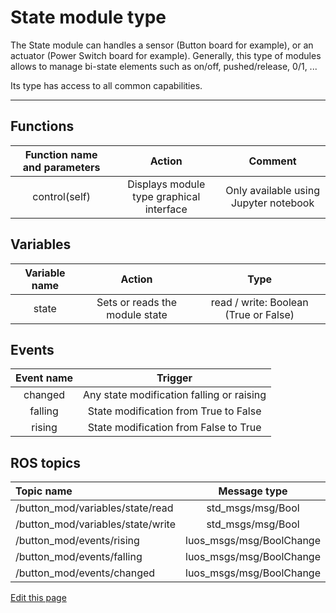 # State module type

The State module can handles a sensor (Button board for example), or an actuator (Power Switch board for example). Generally, this type of modules allows to manage bi-state elements such as on/off, pushed/release, 0/1, ...

Its type has access to all common capabilities.

----

## Functions

| **Function name and parameters** | **Action** | **Comment** |
|:---:|:---:|:---:|
| control(self) | Displays module type graphical interface | Only available using Jupyter notebook |

## Variables

| **Variable name** | **Action** | **Type** |
|:---:|:---:|:---:|
| state | Sets or reads the module state | read / write: Boolean (True or False) |

## Events

| **Event name** | **Trigger** |
|:---:|:---:|
| changed | Any state modification falling or raising |
| falling | State modification from True to False |
| rising | State modification from False to True |

## ROS topics
| **Topic name** | **Message type** |
|:----|:---:|
| /button_mod/variables/state/read | std_msgs/msg/Bool
| /button_mod/variables/state/write | std_msgs/msg/Bool
| /button_mod/events/rising | luos_msgs/msg/BoolChange
| /button_mod/events/falling | luos_msgs/msg/BoolChange
| /button_mod/events/changed | luos_msgs/msg/BoolChange


<div class="cust_edit_page"><a href="https://{{gh_path}}{{modules_path}}/state.md">Edit this page</a></div>
